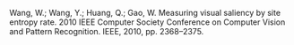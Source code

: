 Wang, W.; Wang, Y.; Huang, Q.; Gao, W. Measuring visual saliency by site entropy rate. 2010 IEEE Computer Society Conference on Computer Vision and Pattern Recognition. IEEE, 2010, pp. 2368–2375.
